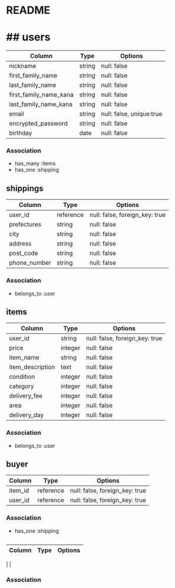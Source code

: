 # README
# ## users

|Column                    |Type      |Options                    |
|--------------------------|----------|---------------------------|
|nickname                  |string    |null: false                |
|first_family_name         |string    |null: false                |
|last_family_name          |string    |null: false                |
|first_family_name_kana    |string    |null: false                |
|last_family_name_kana     |string    |null: false                |
|email                     |string    |null: false, unique:true   |
|encrypted_password        |string    |null: false                |
|birthday                  |date      |null: false                |

### Association
- has_many   :items
- has_one    :shipping 

## shippings

|Column                     |Type        |Options                        |
|---------------------------|------------|-------------------------------|
|user_id                    |reference   |null: false, foreign_key: true |
|prefectures                |string      |null: false                    |
|city                       |string      |null: false                    |
|address                    |string      |null: false                    |
|post_code                  |string      |null: false                    |
|phone_number               |string      |null: false                    |


### Association
- belongs_to :user

## items

|Column                     |Type      |Options                        |
|---------------------------|----------|-------------------------------|
|user_id                    |string    |null: false, foreign_key: true |
|price                      |integer   |null: false                    |
|item_name                  |string    |null: false                    |
|item_description           |text      |null: false                    |
|condition                  |integer   |null: false                    |
|category                   |integer   |null: false                    |
|delivery_fee               |integer   |null: false                    |
|area                       |integer   |null: false                    |
|delivery_day               |integer   |null: false                    |


### Association
- belongs_to :user


## buyer

|Column  |Type      |Options                        |
|--------|----------|-------------------------------|
|item_id |reference |null: false, foreign_key: true |
|user_id |reference |null: false, foreign_key: true |


### Association
- has_one :shipping

## 

|Column|Type     |Options                        |
|------|---------|-------------------------------|
|
|


### Association
